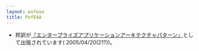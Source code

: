 ```yaml
---
layout: pofeaa
title: PofEAA
---
```




- 邦訳が[『エンタープライズアプリケーションアーキテクチャパターン』](http://www.seshop.com/detail.asp?pid=5885)として出版されています( 2005/04/20(21?))。
